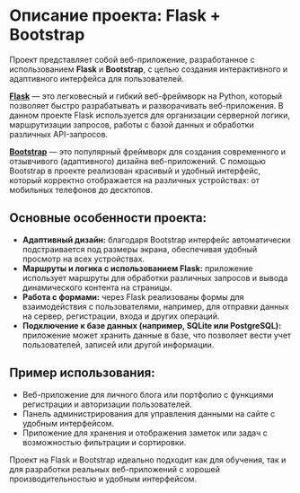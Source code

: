 # Описание проекта: Flask + Bootstrap

Проект представляет собой веб-приложение, разработанное с использованием **Flask** и **Bootstrap**, с целью создания интерактивного и адаптивного интерфейса для пользователей.

**[Flask](https://flask.palletsprojects.com/en/stable/)** — это легковесный и гибкий веб-фреймворк на Python, который позволяет быстро разрабатывать и разворачивать веб-приложения. В данном проекте Flask используется для организации серверной логики, маршрутизации запросов, работы с базой данных и обработки различных API-запросов.

**[Bootstrap](https://getbootstrap.com/)** — это популярный фреймворк для создания современного и отзывчивого (адаптивного) дизайна веб-приложений. С помощью Bootstrap в проекте реализован красивый и удобный интерфейс, который корректно отображается на различных устройствах: от мобильных телефонов до десктопов.

## Основные особенности проекта:
- **Адаптивный дизайн:** благодаря Bootstrap интерфейс автоматически подстраивается под размеры экрана, обеспечивая удобный просмотр на всех устройствах.
- **Маршруты и логика с использованием Flask:** приложение использует маршруты для обработки различных запросов и вывода динамического контента на страницы.
- **Работа с формами:** через Flask реализованы формы для взаимодействия с пользователями, например, для отправки данных на сервер, регистрации, входа и других операций.
- **Подключение к базе данных (например, SQLite или PostgreSQL):** приложение может хранить данные в базе, что позволяет вести учет пользователей, записей или другой информации.

## Пример использования:
- Веб-приложение для личного блога или портфолио с функциями регистрации и авторизации пользователей.
- Панель администрирования для управления данными на сайте с удобным интерфейсом.
- Приложение для хранения и отображения заметок или задач с возможностью фильтрации и сортировки.

Проект на Flask и Bootstrap идеально подходит как для обучения, так и для разработки реальных веб-приложений с хорошей производительностью и удобным интерфейсом.

